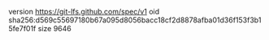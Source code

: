 version https://git-lfs.github.com/spec/v1
oid sha256:d569c55697180b67a095d8056bacc18cf2d8878afba01d36f153f3b15fe7f01f
size 9646
